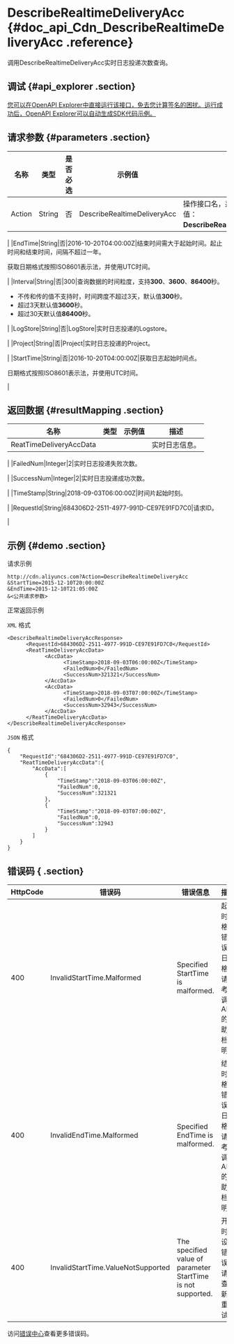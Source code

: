 # DescribeRealtimeDeliveryAcc {#doc_api_Cdn_DescribeRealtimeDeliveryAcc .reference}

调用DescribeRealtimeDeliveryAcc实时日志投递次数查询。

## 调试 {#api_explorer .section}

[您可以在OpenAPI Explorer中直接运行该接口，免去您计算签名的困扰。运行成功后，OpenAPI Explorer可以自动生成SDK代码示例。](https://api.aliyun.com/#product=Cdn&api=DescribeRealtimeDeliveryAcc&type=RPC&version=2018-05-10)

## 请求参数 {#parameters .section}

|名称|类型|是否必选|示例值|描述|
|--|--|----|---|--|
|Action|String|否|DescribeRealtimeDeliveryAcc|操作接口名，系统规定参数，取值：**DescribeRealtimeDeliveryAcc**。

 |
|EndTime|String|否|2016-10-20T04:00:00Z|结束时间需大于起始时间。起止时间和结束时间，间隔不超过一年。

 获取日期格式按照ISO8601表示法，并使用UTC时间。

 |
|Interval|String|否|300|查询数据的时间粒度，支持**300**、**3600**、**86400**秒。

 -   不传和传的值不支持时，时间跨度不超过3天，默认值**300**秒。
-   超过3天默认值**3600**秒。
-   超过30天默认值**86400**秒。

 |
|LogStore|String|否|LogStore|实时日志投递的Logstore。

 |
|Project|String|否|Project|实时日志投递的Project。

 |
|StartTime|String|否|2016-10-20T04:00:00Z|获取日志起始时间点。

 日期格式按照ISO8601表示法，并使用UTC时间。

 |

## 返回数据 {#resultMapping .section}

|名称|类型|示例值|描述|
|--|--|---|--|
|ReatTimeDeliveryAccData| | |实时日志信息。

 |
|FailedNum|Integer|2|实时日志投递失败次数。

 |
|SuccessNum|Integer|2|实时日志投递成功次数。

 |
|TimeStamp|String|2018-09-03T06:00:00Z|时间片起始时刻。

 |
|RequestId|String|684306D2-2511-4977-991D-CE97E91FD7C0|请求ID。

 |

## 示例 {#demo .section}

请求示例

``` {#request_demo}
http://cdn.aliyuncs.com?Action=DescribeRealtimeDeliveryAcc
&StartTime=2015-12-10T20:00:00Z
&EndTime=2015-12-10T21:05:00Z
&<公共请求参数>
```

正常返回示例

`XML` 格式

``` {#xml_return_success_demo}
<DescribeRealtimeDeliveryAccResponse>
	  <RequestId>684306D2-2511-4977-991D-CE97E91FD7C0</RequestId>
	  <ReatTimeDeliveryAccData>
		    <AccData>
			      <TimeStamp>2018-09-03T06:00:00Z</TimeStamp>
			      <FailedNum>0</FailedNum>
			      <SuccessNum>321321</SuccessNum>
		    </AccData>
		    <AccData>
			      <TimeStamp>2018-09-03T07:00:00Z</TimeStamp>
			      <FailedNum>0</FailedNum>
			      <SuccessNum>32943</SuccessNum>
		    </AccData>
	  </ReatTimeDeliveryAccData>
</DescribeRealtimeDeliveryAccResponse>
```

`JSON` 格式

``` {#json_return_success_demo}
{
	"RequestId":"684306D2-2511-4977-991D-CE97E91FD7C0",
	"ReatTimeDeliveryAccData":{
		"AccData":[
			{
				"TimeStamp":"2018-09-03T06:00:00Z",
				"FailedNum":0,
				"SuccessNum":321321
			},
			{
				"TimeStamp":"2018-09-03T07:00:00Z",
				"FailedNum":0,
				"SuccessNum":32943
			}
		]
	}
}
```

## 错误码 { .section}

|HttpCode|错误码|错误信息|描述|
|--------|---|----|--|
|400|InvalidStartTime.Malformed|Specified StartTime is malformed.|起始时间格式错误。日期格式请参考所调用API的帮助文档说明。|
|400|InvalidEndTime.Malformed|Specified EndTime is malformed.|结束时间格式错误。日期格式请参考所调用API的帮助文档说明。|
|400|InvalidStartTime.ValueNotSupported|The specified value of parameter StartTime is not supported.|开始时间设置错误，请检查更新后重试。|

访问[错误中心](https://error-center.aliyun.com/status/product/Cdn)查看更多错误码。

